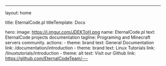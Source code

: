 ---
layout: home

title: EternalCode.pl
titleTemplate: Docs

hero:
  image: https://i.imgur.com/JDEKToH.png
  name: EternalCode.pl
  text: EternalCode projects documentation
  tagline: Programing and Minecraft servers community.
  actions:
    - theme: brand
      text: General Documentation
      link: /documentation/introduction
    - theme: brand
      text: Linux Tutorials
      link: /linuxtutorials/introduction
    - theme: alt
      text: Visit our Github
      link: https://github.com/EternalCodeTeam/---
